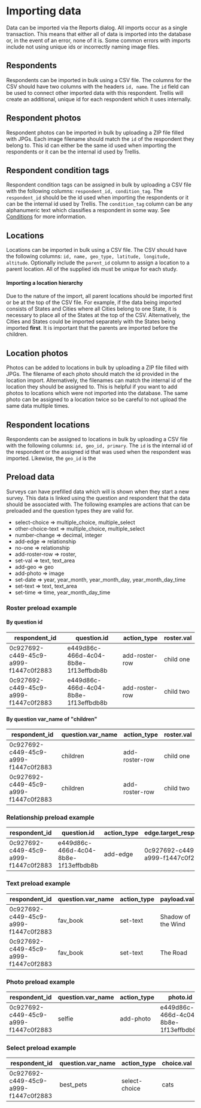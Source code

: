 # Importing data
Data can be imported via the Reports dialog. All imports occur as a single transaction. This means that either all of data is imported into the database or, in the event of an error, none of it is. Some common errors with imports include not using unique ids or incorrectly naming image files. 

## Respondents
Respondents can be imported in bulk using a CSV file. The columns for the CSV should have two columns with the headers `id, name`. The `id` field can be used to connect other imported data with this respondent. Trellis will create an additional, unique id for each respondent which it uses internally.
          
## Respondent photos
Respondent photos can be imported in bulk by uploading a ZIP file filled with JPGs. Each image filename should match the `id` of the respondent they belong to. This id can either be the same id used when importing the respondents or it can be the internal id used by Trellis.
          
## Respondent condition tags
Respondent condition tags can be assigned in bulk by uploading a CSV file with the following columns: `respondent_id, condition_tag`. The `respondent_id` should be the id used when importing the respondents or it can be the internal id used by Trellis. The `condition_tag` column can be any alphanumeric text which classifies a respondent in some way. See [Conditions](../form-builder/Conditions.md) for more information.
          
## Locations
Locations can be imported in bulk using a CSV file. The CSV should have the following columns: `id, name, geo_type, latitude, longitude, altitude`. Optionally include the `parent_id` column to assign a location to a parent location. All of the supplied ids must be unique for each study.

#### Importing a location hierarchy
Due to the nature of the import, all parent locations should be imported first or be at the top of the CSV file. For example, if the data being imported consists of States and Cities where all Cities belong to one State, it is necessary to place all of the States at the top of the CSV. Alternatively, the Cities and States could be imported separately with the States being imported **first**. It is important that the parents are imported before the children.
          
## Location photos
Photos can be added to locations in bulk by uploading a ZIP file filled with JPGs. The filename of each photo should match the id provided in the location import. Alternatively, the filenames can match the internal id of the location they should be assigned to. This is helpful if you want to add photos to locations which were not imported into the database. The same photo can be assigned to a location twice so be careful to not upload the same data multiple times.

## Respondent locations
Respondents can be assigned to locations in bulk by uploading a CSV file with the following columns: `id, geo_id, primary`. The `id` is the internal id of the respondent or the assigned id that was used when the respondent was imported. Likewise, the `geo_id` is the 

## Preload data
Surveys can have prefilled data which will is shown when they start a new survey. This data is linked using the question and respondent that the data should be associated with. The following examples are actions that can be preloaded and the question types they are valid for.
  - select-choice => multiple_choice, multiple_select
  - other-choice-text => multiple_choice, multiple_select
  - number-change => decimal, integer
  - add-edge => relationship
  - no-one => relationship
  - add-roster-row => roster,
  - set-val => text, text_area
  - add-geo => geo
  - add-photo => image
  - set-date => year, year_month, year_month_day, year_month_day_time
  - set-text => text, text_area
  - set-time => time, year_month_day_time

### Roster preload example

#### By question id
| respondent_id | question.id | action_type | roster.val |
|--------------|-------------|-------------|------------|
| 0c927692-c449-45c9-a999-f1447c0f2883 | e449d86c-466d-4c04-8b8e-1f13effbdb8b | add-roster-row | child one |
| 0c927692-c449-45c9-a999-f1447c0f2883 | e449d86c-466d-4c04-8b8e-1f13effbdb8b | add-roster-row | child two |

#### By question var_name of "children"
| respondent_id | question.var_name | action_type | roster.val |
|---------------|-------------------|-------------|------------|
| 0c927692-c449-45c9-a999-f1447c0f2883 | children | add-roster-row | child one |
| 0c927692-c449-45c9-a999-f1447c0f2883 | children | add-roster-row | child two |


### Relationship preload example
| respondent_id | question.id | action_type | edge.target_respondent_id | edge.source_respondent_id |
|--------------|-------------|-------------|------------|-------------|
| 0c927692-c449-45c9-a999-f1447c0f2883 | e449d86c-466d-4c04-8b8e-1f13effbdb8b | add-edge | 0c927692-c449-45c9-a999-f1447c0f2883 | 12689236-3c85-4eb0-b03f-e0a23735fde1 |

### Text preload example
| respondent_id | question.var_name | action_type | payload.val |
|--------------|-------------|-------------|------------|
| 0c927692-c449-45c9-a999-f1447c0f2883 | fav_book | set-text | Shadow of the Wind |
| 0c927692-c449-45c9-a999-f1447c0f2883 | fav_book | set-text | The Road |

### Photo preload example
| respondent_id | question.var_name | action_type | photo.id |
|--------------|-------------|-------------|------------|
| 0c927692-c449-45c9-a999-f1447c0f2883 | selfie | add-photo | e449d86c-466d-4c04-8b8e-1f13effbdb8b |

### Select preload example
| respondent_id | question.var_name | action_type | choice.val |
|--------------|-------------|-------------|------------|
| 0c927692-c449-45c9-a999-f1447c0f2883 | best_pets | select-choice | cats |